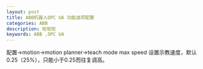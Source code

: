 ```yaml
---
layout: post
title: ABB机器人OPC UA 功能选项配置
categories: ABB
description: 啦啦啦
keywords: ABB ,OPC UA
---
```

配置->motion->motion planner->teach mode max speed 设置示教速度，默认0.25（25%），只能小于0.25而往复调高。
